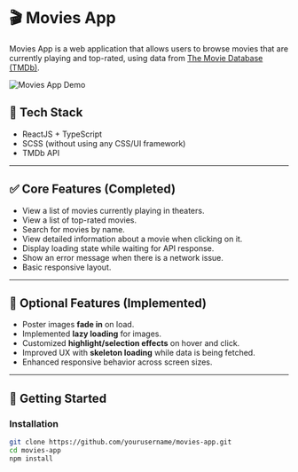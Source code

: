 # 🎬 Movies App

Movies App is a web application that allows users to browse movies that are currently playing and top-rated, using data from [The Movie Database (TMDb)](https://www.themoviedb.org/).

![Movies App Demo](./src/assets/gif/demo.gif)

## 🚀 Tech Stack

- ReactJS + TypeScript  
- SCSS (without using any CSS/UI framework)  
- TMDb API

---

## ✅ Core Features (Completed)

- View a list of movies currently playing in theaters.
- View a list of top-rated movies.
- Search for movies by name.
- View detailed information about a movie when clicking on it.
- Display loading state while waiting for API response.
- Show an error message when there is a network issue.
- Basic responsive layout.

---

## 🌟 Optional Features (Implemented)

- Poster images **fade in** on load.
- Implemented **lazy loading** for images.
- Customized **highlight/selection effects** on hover and click.
- Improved UX with **skeleton loading** while data is being fetched.
- Enhanced responsive behavior across screen sizes.

---

## 🧪 Getting Started

### Installation

```bash
git clone https://github.com/yourusername/movies-app.git
cd movies-app
npm install
